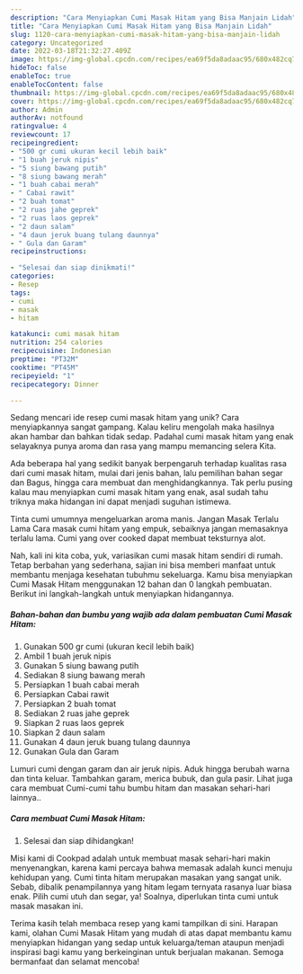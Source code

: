 ```yaml
---
description: "Cara Menyiapkan Cumi Masak Hitam yang Bisa Manjain Lidah"
title: "Cara Menyiapkan Cumi Masak Hitam yang Bisa Manjain Lidah"
slug: 1120-cara-menyiapkan-cumi-masak-hitam-yang-bisa-manjain-lidah
category: Uncategorized
date: 2022-03-18T21:32:27.409Z
image: https://img-global.cpcdn.com/recipes/ea69f5da8adaac95/680x482cq70/cumi-masak-hitam-foto-resep-utama.jpg
hideToc: false
enableToc: true
enableTocContent: false
thumbnail: https://img-global.cpcdn.com/recipes/ea69f5da8adaac95/680x482cq70/cumi-masak-hitam-foto-resep-utama.jpg
cover: https://img-global.cpcdn.com/recipes/ea69f5da8adaac95/680x482cq70/cumi-masak-hitam-foto-resep-utama.jpg
author: Admin
authorAv: notfound
ratingvalue: 4
reviewcount: 17
recipeingredient:
- "500 gr cumi ukuran kecil lebih baik"
- "1 buah jeruk nipis"
- "5 siung bawang putih"
- "8 siung bawang merah"
- "1 buah cabai merah"
- " Cabai rawit"
- "2 buah tomat"
- "2 ruas jahe geprek"
- "2 ruas laos geprek"
- "2 daun salam"
- "4 daun jeruk buang tulang daunnya"
- " Gula dan Garam"
recipeinstructions:

- "Selesai dan siap dinikmati!"
categories:
- Resep
tags:
- cumi
- masak
- hitam

katakunci: cumi masak hitam 
nutrition: 254 calories
recipecuisine: Indonesian
preptime: "PT32M"
cooktime: "PT45M"
recipeyield: "1"
recipecategory: Dinner

---
```





Sedang mencari ide resep cumi masak hitam yang unik? Cara menyiapkannya sangat gampang. Kalau keliru mengolah maka hasilnya akan hambar dan bahkan tidak sedap. Padahal cumi masak hitam yang enak selayaknya punya aroma dan rasa yang mampu memancing selera Kita.





Ada beberapa hal yang sedikit banyak berpengaruh terhadap kualitas rasa dari cumi masak hitam, mulai dari jenis bahan, lalu pemilihan bahan segar dan Bagus, hingga cara membuat dan menghidangkannya. Tak perlu pusing kalau mau menyiapkan cumi masak hitam yang enak,      asal sudah tahu triknya maka hidangan ini dapat menjadi suguhan istimewa.














Tinta cumi umumnya mengeluarkan aroma manis. Jangan Masak Terlalu Lama Cara masak cumi hitam yang empuk, sebaiknya jangan memasaknya terlalu lama. Cumi yang over cooked dapat membuat teksturnya alot.






Nah, kali ini kita coba, yuk, variasikan cumi masak hitam sendiri di rumah. Tetap berbahan yang sederhana, sajian ini bisa memberi manfaat untuk membantu menjaga kesehatan tubuhmu sekeluarga. Kamu bisa menyiapkan Cumi Masak Hitam menggunakan 12 bahan dan 0 langkah pembuatan. Berikut ini langkah-langkah untuk menyiapkan hidangannya.

<!--inarticleads1-->

##### Bahan-bahan dan bumbu yang wajib ada dalam pembuatan Cumi Masak Hitam:

1. Gunakan 500 gr cumi (ukuran kecil lebih baik)
1. Ambil 1 buah jeruk nipis
1. Gunakan 5 siung bawang putih
1. Sediakan 8 siung bawang merah
1. Persiapkan 1 buah cabai merah
1. Persiapkan  Cabai rawit
1. Persiapkan 2 buah tomat
1. Sediakan 2 ruas jahe geprek
1. Siapkan 2 ruas laos geprek
1. Siapkan 2 daun salam
1. Gunakan 4 daun jeruk buang tulang daunnya
1. Gunakan  Gula dan Garam


Lumuri cumi dengan garam dan air jeruk nipis. Aduk hingga berubah warna dan tinta keluar. Tambahkan garam, merica bubuk, dan gula pasir. Lihat juga cara membuat Cumi-cumi tahu bumbu hitam dan masakan sehari-hari lainnya.. 

<!--inarticleads2-->

##### Cara membuat Cumi Masak Hitam:


1. Selesai dan siap dihidangkan!

Misi kami di Cookpad adalah untuk membuat masak sehari-hari makin menyenangkan, karena kami percaya bahwa memasak adalah kunci menuju kehidupan yang. Cumi tinta hitam merupakan masakan yang sangat unik. Sebab, dibalik penampilannya yang hitam legam ternyata rasanya luar biasa enak. Pilih cumi utuh dan segar, ya! Soalnya, diperlukan tinta cumi untuk masak masakan ini. 

Terima kasih telah membaca resep yang kami tampilkan di sini. Harapan kami, olahan Cumi Masak Hitam yang mudah di atas dapat membantu kamu menyiapkan hidangan yang sedap untuk keluarga/teman ataupun menjadi inspirasi bagi kamu yang berkeinginan untuk berjualan makanan. Semoga bermanfaat dan selamat mencoba!
